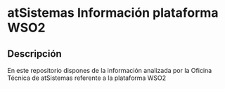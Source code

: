 # atSistemas Información plataforma WSO2

## Descripción

En este repositorio dispones de la información analizada por la Oficina Técnica de atSistemas referente a la plataforma WSO2


